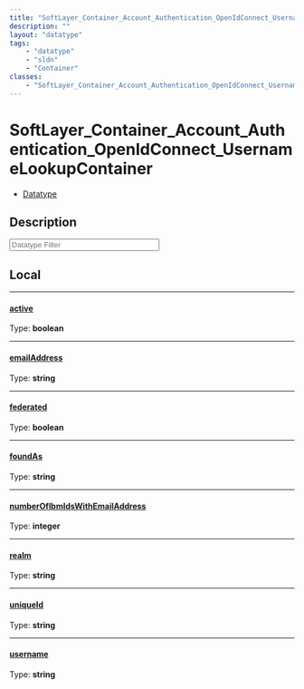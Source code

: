 ```yaml
---
title: "SoftLayer_Container_Account_Authentication_OpenIdConnect_UsernameLookupContainer"
description: ""
layout: "datatype"
tags:
    - "datatype"
    - "sldn"
    - "Container"
classes:
    - "SoftLayer_Container_Account_Authentication_OpenIdConnect_UsernameLookupContainer"
---
```


# SoftLayer_Container_Account_Authentication_OpenIdConnect_UsernameLookupContainer
<div id='service-datatype'>
    <ul id='sldn-reference-tabs'>
        <li id='datatype'> <a href='/reference/datatypes/SoftLayer_Container_Account_Authentication_OpenIdConnect_UsernameLookupContainer' >Datatype</a></li>
    </ul>
</div>

## Description 








<!-- Filer BEGIN -->
<div class="view-filters">
        <div class="clearfix">
            <div class="search-input-box">
                <input placeholder="Datatype Filter" onkeyup="titleSearch(inputId='prop-input', divId='properties', elementClass='prop-row')" 
                    type="text" id="prop-input" value="" size="30" maxlength="128" class="form-text">
            </div>
        </div>
</div>
<!-- Filer END -->

<div id="properties" class="content">
<div id="localProperties" class="prop-content" >

## Local
<div class="prop-row">

-----
[active]: #active
#### [active]
  
<span class="type-label">Type: </span>**boolean**  



</div>
<div class="prop-row">

-----
[emailAddress]: #emailaddress
#### [emailAddress]
  
<span class="type-label">Type: </span>**string**  



</div>
<div class="prop-row">

-----
[federated]: #federated
#### [federated]
  
<span class="type-label">Type: </span>**boolean**  



</div>
<div class="prop-row">

-----
[foundAs]: #foundas
#### [foundAs]
  
<span class="type-label">Type: </span>**string**  



</div>
<div class="prop-row">

-----
[numberOfIbmIdsWithEmailAddress]: #numberofibmidswithemailaddress
#### [numberOfIbmIdsWithEmailAddress]
  
<span class="type-label">Type: </span>**integer**  



</div>
<div class="prop-row">

-----
[realm]: #realm
#### [realm]
  
<span class="type-label">Type: </span>**string**  



</div>
<div class="prop-row">

-----
[uniqueId]: #uniqueid
#### [uniqueId]
  
<span class="type-label">Type: </span>**string**  



</div>
<div class="prop-row">

-----
[username]: #username
#### [username]
  
<span class="type-label">Type: </span>**string**  



</div>
</div>
<!-- LOCAL PROPERTY END -->

</div>


